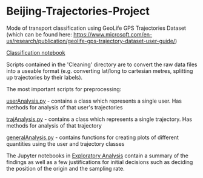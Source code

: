 # Beijing-Trajectories-Project
Mode of transport classification using GeoLife GPS Trajectories Dataset (which can be found here: https://www.microsoft.com/en-us/research/publication/geolife-gps-trajectory-dataset-user-guide/)

[Classification notebook](/Classification/Classification-Notes.ipynb)

Scripts contained in the 'Cleaning' directory are to convert the raw data files into a useable format (e.g. converting lat/long to cartesian metres, splitting up trajectories by their labels).

The most important scripts for preprocessing:

[userAnalysis.py](/Scripts/userAnalysis.py) - contains a class which represents a single user. Has methods for analysis of that user's trajectories

[trajAnalysis.py](/Scripts/trajAnalysis.py) - contains a class which represents a single trajectory. Has methods for analysis of that trajectory

[generalAnalysis.py](/Scripts/generalAnalysis.py) - contains functions for creating plots of different quantities using the user and trajectory classes

The Jupyter notebooks in [Exploratory Analysis](/Exploratory%20Analysis) contain a summary of the findings as well as a few justifications for initial decisions such as deciding the position of the origin and the sampling rate.
